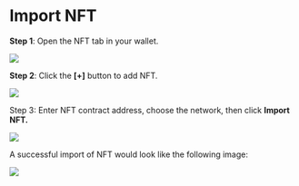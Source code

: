 # Import NFT

**Step 1**: Open the NFT tab in your wallet.

![](<../.gitbook/assets/image (70).png>)

**Step 2**: Click the **\[+]** button to add NFT.

![](<../.gitbook/assets/image (129).png>)

Step 3: Enter NFT contract address, choose the network, then click **Import NFT.**

![](<../.gitbook/assets/image (89).png>)

A successful import of NFT would look like the following image:

![](<../.gitbook/assets/image (61).png>)

